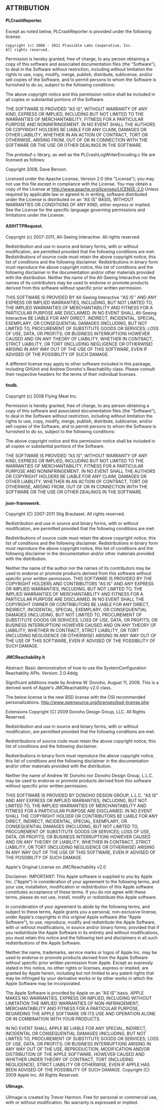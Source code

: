 ## ATTRIBUTION

#### PLCrashReporter.
Except as noted below, PLCrashReporter is provided under the
following license:

    Copyright (c) 2008 - 2011 Plausible Labs Cooperative, Inc.
    All rights reserved.

Permission is hereby granted, free of charge, to any person obtaining a copy of this software and associated documentation
files (the "Software"), to deal in the Software without restriction, including without limitation the rights to use, copy, modify, merge, publish, distribute, sublicense, and/or sell copies of the Software, and to permit persons to whom the Software is furnished to do so, subject to the following conditions:

The above copyright notice and this permission notice shall be included in all copies or substantial portions of the Software.

THE SOFTWARE IS PROVIDED "AS IS", WITHOUT WARRANTY OF ANY KIND, EXPRESS OR IMPLIED, INCLUDING BUT NOT LIMITED TO THE WARRANTIES OF MERCHANTABILITY, FITNESS FOR A PARTICULAR PURPOSE AND NONINFRINGEMENT. IN NO EVENT SHALL THE AUTHORS OR COPYRIGHT HOLDERS BE LIABLE FOR ANY CLAIM, DAMAGES OR OTHER LIABILITY, WHETHER IN AN ACTION OF CONTRACT, TORT OR OTHERWISE, ARISING FROM, OUT OF OR IN CONNECTION WITH THE SOFTWARE OR THE USE OR OTHER DEALINGS IN THE SOFTWARE.

The protobuf-c library, as well as the PLCrashLogWriterEncoding.c file are licensed as follows:

Copyright 2008, Dave Benson.

Licensed under the Apache License, Version 2.0 (the "License"); you may not use this file except in compliance with the License. You may obtain a copy of the License at <http://www.apache.org/licenses/LICENSE-2.0> Unless required by applicable law or agreed to in writing, software distributed under the License is distributed on an "AS IS" BASIS, WITHOUT WARRANTIES OR CONDITIONS OF ANY KIND, either express or implied. See the License for the specific language governing permissions and limitations under the License.

#### ASIHTTPRequest.
Copyright (c) 2007-2011, All-Seeing Interactive.
All rights reserved.

Redistribution and use in source and binary forms, with or without
modification, are permitted provided that the following conditions are met:
Redistributions of source code must retain the above copyright notice, this list of conditions and the following disclaimer.
Redistributions in binary form must reproduce the above copyright notice, this list of conditions and the following disclaimer in the documentation and/or other materials provided with the distribution. Neither the name of the All-Seeing Interactive nor the names of its contributors may be used to endorse or promote products derived from this software without specific prior written permission.

THIS SOFTWARE IS PROVIDED BY All-Seeing Interactive ''AS IS'' AND ANY EXPRESS OR IMPLIED WARRANTIES, INCLUDING, BUT NOT LIMITED TO, THE IMPLIED WARRANTIES OF MERCHANTABILITY AND FITNESS FOR A PARTICULAR PURPOSE ARE DISCLAIMED. IN NO EVENT SHALL All-Seeing Interactive BE LIABLE FOR ANY DIRECT, INDIRECT, INCIDENTAL, SPECIAL, EXEMPLARY, OR CONSEQUENTIAL DAMAGES (INCLUDING, BUT NOT LIMITED TO, PROCUREMENT OF SUBSTITUTE GOODS OR SERVICES; LOSS OF USE, DATA, OR PROFITS; OR BUSINESS INTERRUPTION) HOWEVER CAUSED AND ON ANY THEORY OF LIABILITY, WHETHER IN CONTRACT, STRICT LIABILITY, OR TORT (INCLUDING NEGLIGENCE OR OTHERWISE) ARISING IN ANY WAY OUT OF THE USE OF THIS SOFTWARE, EVEN IF ADVISED OF THE POSSIBILITY OF SUCH DAMAGE.

A different license may apply to other software included in this package, including GHUnit and Andrew Donoho's Reachability class. Please consult their respective headers for the terms of their individual licenses.

#### fmdb.
Copyright (c) 2008 Flying Meat Inc.

Permission is hereby granted, free of charge, to any person obtaining a copy of this software and associated documentation files (the "Software"), to deal in the Software without restriction, including without limitation the rights
to use, copy, modify, merge, publish, distribute, sublicense, and/or sell copies of the Software, and to permit persons to whom the Software is furnished to do so, subject to the following conditions:

The above copyright notice and this permission notice shall be included in all copies or substantial portions of the Software.

THE SOFTWARE IS PROVIDED "AS IS", WITHOUT WARRANTY OF ANY KIND, EXPRESS OR IMPLIED, INCLUDING BUT NOT LIMITED TO THE WARRANTIES OF MERCHANTABILITY, FITNESS FOR A PARTICULAR PURPOSE AND NONINFRINGEMENT. IN NO EVENT SHALL THE AUTHORS OR COPYRIGHT HOLDERS BE LIABLE FOR ANY CLAIM, DAMAGES OR OTHER LIABILITY, WHETHER IN AN ACTION OF CONTRACT, TORT OR OTHERWISE, ARISING FROM, OUT OF OR IN CONNECTION WITH THE SOFTWARE OR THE USE OR OTHER DEALINGS IN THE SOFTWARE.

#### json-framework.
Copyright (C) 2007-2011 Stig Brautaset. All rights reserved.

Redistribution and use in source and binary forms, with or without modification, are permitted provided that the following conditions are met:

Redistributions of source code must retain the above copyright notice, this list of conditions and the following disclaimer.
Redistributions in binary form must reproduce the above copyright notice, this list of conditions and the following disclaimer in the documentation and/or other materials provided with the distribution.

Neither the name of the author nor the names of its contributors may be used to endorse or promote products derived from this software without specific prior written permission.
THIS SOFTWARE IS PROVIDED BY THE COPYRIGHT HOLDERS AND CONTRIBUTORS "AS IS" AND ANY EXPRESS OR IMPLIED WARRANTIES, INCLUDING, BUT NOT LIMITED TO, THE IMPLIED WARRANTIES OF MERCHANTABILITY AND FITNESS FOR A PARTICULAR PURPOSE ARE DISCLAIMED. IN NO EVENT SHALL THE COPYRIGHT OWNER OR CONTRIBUTORS BE LIABLE FOR ANY DIRECT, INDIRECT, INCIDENTAL, SPECIAL, EXEMPLARY, OR CONSEQUENTIAL DAMAGES (INCLUDING, BUT NOT LIMITED TO, PROCUREMENT OF SUBSTITUTE GOODS OR SERVICES; LOSS OF USE, DATA, OR PROFITS; OR BUSINESS INTERRUPTION) HOWEVER CAUSED AND ON ANY THEORY OF LIABILITY, WHETHER IN CONTRACT, STRICT LIABILITY, OR TORT (INCLUDING NEGLIGENCE OR OTHERWISE) ARISING IN ANY WAY OUT OF THE USE OF THIS SOFTWARE, EVEN IF ADVISED OF THE POSSIBILITY OF SUCH DAMAGE.

#### JMCReachability.h
Abstract: Basic demonstration of how to use the SystemConfiguration Reachablity APIs. Version: 2.0.4ddg

Significant additions made by Andrew W. Donoho, August 11, 2009. This is a derived work of Apple's JMCReachability v2.0 class.
 
 The below license is the new BSD license with the OSI recommended personalizations. <http://www.opensource.org/licenses/bsd-license.php>
 
Extensions Copyright (C) 2009 Donoho Design Group, LLC. All Rights Reserved.
 
Redistribution and use in source and binary forms, with or without modification, are permitted provided that the following conditions are met:
 
Redistributions of source code must retain the above copyright notice, this list of conditions and the following disclaimer.
 
Redistributions in binary form must reproduce the above copyright notice, this list of conditions and the following disclaimer in the documentation and/or other materials provided with the distribution.
 
Neither the name of Andrew W. Donoho nor Donoho Design Group, L.L.C. may be used to endorse or promote products derived from this software without specific prior written permission.
 
THIS SOFTWARE IS PROVIDED BY DONOHO DESIGN GROUP, L.L.C. "AS IS" AND ANY EXPRESS OR IMPLIED WARRANTIES, INCLUDING, BUT NOT LIMITED TO, THE IMPLIED WARRANTIES OF MERCHANTABILITY AND FITNESS FOR A PARTICULAR PURPOSE ARE DISCLAIMED. IN NO EVENT SHALL THE COPYRIGHT HOLDER OR CONTRIBUTORS BE LIABLE FOR ANY DIRECT, INDIRECT, INCIDENTAL, SPECIAL, EXEMPLARY, OR CONSEQUENTIAL DAMAGES (INCLUDING, BUT NOT LIMITED TO, PROCUREMENT OF SUBSTITUTE GOODS OR SERVICES; LOSS OF USE, DATA, OR PROFITS; OR BUSINESS INTERRUPTION) HOWEVER CAUSED AND ON ANY THEORY OF LIABILITY, WHETHER IN CONTRACT, STRICT LIABILITY, OR TORT (INCLUDING NEGLIGENCE OR OTHERWISE) ARISING IN ANY WAY OUT OF THE USE OF THIS SOFTWARE, EVEN IF ADVISED OF THE POSSIBILITY OF SUCH DAMAGE.

Apple's Original License on JMCReachability v2.0
 
Disclaimer: IMPORTANT:  This Apple software is supplied to you by Apple Inc. ("Apple") in consideration of your agreement to the following terms, and your use, installation, modification or redistribution of this Apple software
constitutes acceptance of these terms.  If you do not agree with these terms, please do not use, install, modify or redistribute this Apple software.
 
In consideration of your agreement to abide by the following terms, and subject to these terms, Apple grants you a personal, non-exclusive license, under Apple's copyrights in this original Apple software (the "Apple Software"), to
use, reproduce, modify and redistribute the Apple Software, with or without modifications, in source and/or binary forms; provided that if you redistribute the Apple Software in its entirety and without modifications, you must retain this notice and the following text and disclaimers in all such redistributions of the Apple Software.
 
Neither the name, trademarks, service marks or logos of Apple Inc. may be used to endorse or promote products derived from the Apple Software without specific prior written permission from Apple.  Except as expressly stated in this notice, no other rights or licenses, express or implied, are granted by Apple herein, including but not limited to any patent rights that may be infringed by your derivative works or by other works in which the Apple Software may be incorporated.
 
The Apple Software is provided by Apple on an "AS IS" basis.  APPLE MAKES NO WARRANTIES, EXPRESS OR IMPLIED, INCLUDING WITHOUT LIMITATION THE IMPLIED WARRANTIES OF NON-INFRINGEMENT, MERCHANTABILITY AND FITNESS FOR A PARTICULAR PURPOSE, REGARDING THE APPLE SOFTWARE OR ITS USE AND OPERATION ALONE OR IN COMBINATION WITH YOUR PRODUCTS.
 
IN NO EVENT SHALL APPLE BE LIABLE FOR ANY SPECIAL, INDIRECT, INCIDENTAL OR CONSEQUENTIAL DAMAGES (INCLUDING, BUT NOT LIMITED TO, PROCUREMENT OF SUBSTITUTE GOODS OR SERVICES; LOSS OF USE, DATA, OR PROFITS; OR BUSINESS INTERRUPTION) ARISING IN ANY WAY OUT OF THE USE, REPRODUCTION, MODIFICATION AND/OR DISTRIBUTION OF THE APPLE SOFTWARE, HOWEVER CAUSED AND WHETHER UNDER THEORY OF CONTRACT, TORT (INCLUDING NEGLIGENCE), STRICT LIABILITY OR OTHERWISE, EVEN IF APPLE HAS BEEN ADVISED OF THE POSSIBILITY OF SUCH DAMAGE.
 Copyright (C) 2009 Apple Inc. All Rights Reserved.

#### UIImage.
UIImage is created by Trevor Harmon.
Free for personal or commercial use, with or without modification.
No warranty is expressed or implied.